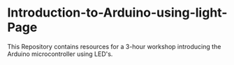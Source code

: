 # Introduction-to-Arduino-using-light-Page
This Repository contains resources for a 3-hour workshop introducing the Arduino microcontroller using LED's. 

